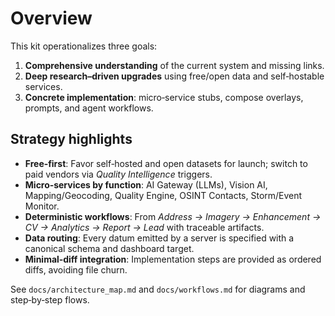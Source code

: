 # Overview

This kit operationalizes three goals:
1. **Comprehensive understanding** of the current system and missing links.
2. **Deep research–driven upgrades** using free/open data and self‑hostable services.
3. **Concrete implementation**: micro‑service stubs, compose overlays, prompts, and agent workflows.

## Strategy highlights
- **Free‑first**: Favor self‑hosted and open datasets for launch; switch to paid vendors via *Quality Intelligence* triggers.
- **Micro‑services by function**: AI Gateway (LLMs), Vision AI, Mapping/Geocoding, Quality Engine, OSINT Contacts, Storm/Event Monitor.
- **Deterministic workflows**: From *Address → Imagery → Enhancement → CV → Analytics → Report → Lead* with traceable artifacts.
- **Data routing**: Every datum emitted by a server is specified with a canonical schema and dashboard target.
- **Minimal‑diff integration**: Implementation steps are provided as ordered diffs, avoiding file churn.

See `docs/architecture_map.md` and `docs/workflows.md` for diagrams and step‑by‑step flows.
